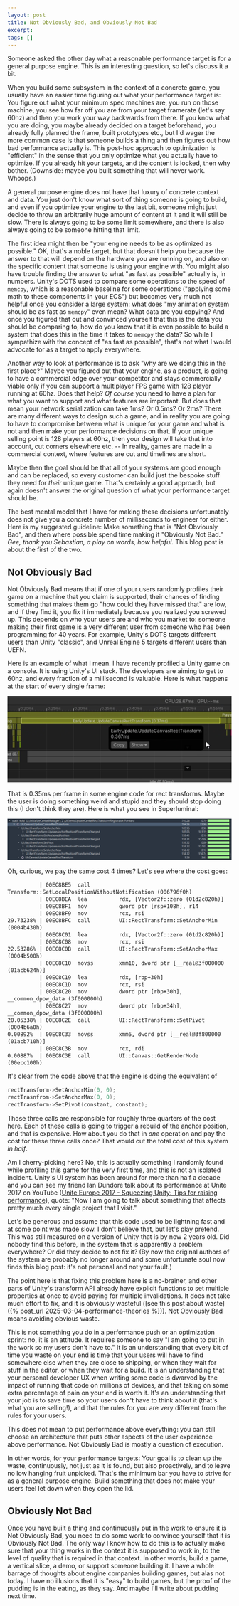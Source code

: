 ```yaml
---
layout: post
title: Not Obviously Bad, and Obviously Not Bad
excerpt:
tags: []
---
```


Someone asked the other day what a reasonable performance target is for a general purpose engine. This is an interesting question, so let's discuss it a bit.

When you build some subsystem in the context of a concrete game, you usually have an easier time figuring out what your performance target is: You figure out what your minimum spec machines are, you run on those machine, you see how far off you are from your target framerate (let's say 60hz) and then you work your way backwards from there. If you know what you are doing, you maybe already decided on a target beforehand, you already fully planned the frame, built prototypes etc., but I'd wager the more common case is that someone builds a thing and then figures out how bad performance actually is. This post-hoc approach to optimization is "efficient" in the sense that you only optimize what you actually have to optimize. If you already hit your targets, and the content is locked, then why bother. (Downside: maybe you built something that will never work. Whoops.)

A general purpose engine does not have that luxury of concrete context and data. You just don't know what sort of thing someone is going to build, and even if you optimize your engine to the last bit, someone might just decide to throw an arbitrarily huge amount of content at it and it will still be slow. There is always going to be some limit somewhere, and there is also always going to be someone hitting that limit.

The first idea might then be "your engine needs to be as optimized as possible." OK, that's a noble target, but that doesn't help you because the answer to that will depend on the hardware you are running on, and also on the specific content that someone is using your engine with. You might also have trouble finding the answer to what "as fast as possible" actually is, in numbers. Unity's DOTS used to compare some operations to the speed of `memcpy`, which is a reasonable baseline for some operations ("applying some math to these components in your ECS") but becomes very much not helpful once you consider a large system: what does "my animation system should be as fast as `memcpy`" even mean? What data are you copying? And once you figured that out and convinced yourself that this is the data you should be comparing to, how do you know that it is even possible to build a system that does this in the time it takes to `memcpy` the data? So while I sympathize with the concept of "as fast as possible", that's not what I would advocate for as a target to apply everywhere.

Another way to look at performance is to ask "why are we doing this in the first place?" Maybe you figured out that your engine, as a product, is going to have a commercial edge over your competitor and stays commercially viable only if you can support a multiplayer FPS game with 128 player running at 60hz. Does that help? _Of course_ you need to have a plan for what you want to support and what features are important. But does that mean your network serialization can take 1ms? Or 0.5ms? Or 2ms? There are many different ways to design such a game, and in reality you are going to have to compromise between what is unique for your game and what is not and then make your performance decisions on that. If your unique selling point is 128 players at 60hz, then your design will take that into account, cut corners elsewhere etc. -- In reality, games are made in a commercial context, where features are cut and timelines are short.

Maybe then the goal should be that all of your systems are good enough and can be replaced, so every customer can build just the bespoke stuff they need for _their_ unique game. That's certainly a good approach, but again doesn't answer the original question of what your performance target should be.

The best mental model that I have for making these decisions unfortunately does not give you a concrete number of milliseconds to engineer for either. Here is my suggested guideline: Make something that is "Not Obviously Bad", and then where possible spend time making it "Obviously Not Bad." _Gee, thank you Sebastian, a play on words, how helpful._ This blog post is about the first of the two.

## Not Obviously Bad

Not Obviously Bad means that if one of your users randomly profiles their game on a machine that you claim is supported, their chances of finding something that makes them go "how could they have missed that" are low, and if they find it, you fix it immediately because you realized you screwed up. This depends on who your users are and who you market to: someone making their first game is a very different user from someone who has been programming for 40 years. For example, Unity's DOTS targets different users than Unity "classic", and Unreal Engine 5 targets different users than UEFN.

Here is an example of what I mean. I have recently profiled a Unity game on a console. It is using Unity's UI stack. The developers are aiming to get to 60hz, and every fraction of a millisecond is valuable. Here is what happens at the start of every single frame:

![0.35ms spent updating UI transforms](/assets/img/2025-03-10-not-obviously-bad/unity-profiler.png)

That is 0.35ms per frame in some engine code for rect transforms. Maybe the user is doing something weird and stupid and they should stop doing this (I don't think they are). Here is what you see in Superluminal:

![...and we're updating transforms redundantly](/assets/img/2025-03-10-not-obviously-bad/superluminal.png)

Oh, curious, we pay the same cost 4 times? Let's see where the cost goes:
```
          | 00EC8BE5  call         Transform::SetLocalPositionWithoutNotification (006796f0h)
          | 00EC8BEA  lea          rdx, [Vector2f::zero (01d2c820h)]
          | 00EC8BF1  mov          qword ptr [rsp+108h], r14
          | 00EC8BF9  mov          rcx, rsi
29.73238% | 00EC8BFC  call         UI::RectTransform::SetAnchorMin (0004b430h)
          | 00EC8C01  lea          rdx, [Vector2f::zero (01d2c820h)]
          | 00EC8C08  mov          rcx, rsi
22.53286% | 00EC8C0B  call         UI::RectTransform::SetAnchorMax (0004b500h)
          | 00EC8C10  movss        xmm10, dword ptr [__real@3f000000 (01acb624h)]
          | 00EC8C19  lea          rdx, [rbp+30h]
          | 00EC8C1D  mov          rcx, rsi
          | 00EC8C20  mov          dword ptr [rbp+30h], __common_dpow_data (3f000000h)
          | 00EC8C27  mov          dword ptr [rbp+34h], __common_dpow_data (3f000000h)
20.05338% | 00EC8C2E  call         UI::RectTransform::SetPivot (0004b6a0h)
0.00892%  | 00EC8C33  movss        xmm6, dword ptr [__real@3f800000 (01acb710h)]
          | 00EC8C3B  mov          rcx, rdi
0.00887%  | 00EC8C3E  call         UI::Canvas::GetRenderMode (00ecc100h)
```

It's clear from the code above that the engine is doing the equivalent of
```cpp
rectTransform->SetAnchorMin(0, 0);
rectTrasnfrom->SetAnchorMax(0, 0);
rectTransform->SetPivot(constant, constant);
```
Those three calls are responsible for roughly three quarters of the cost here. Each of these calls is going to trigger a rebuild of the anchor position, and that is expensive. How about you do that in _one_ operation and pay the cost for these three calls once? That would cut the total cost of this system _in half_.

Am I cherry-picking here? No, this is actually something I randomly found while profiling this game for the very first time, and this is not an isolated incident. Unity's UI system has been around for more than half a decade and you can see my friend Ian Dundore talk about its performance at Unite 2017 on YouTube ([Unite Europe 2017 - Squeezing Unity: Tips for raising performance](https://www.youtube.com/watch?v=_wxitgdx-UI&t=1418s)), quote: "Now I am going to talk about something that affects pretty much every single project that I visit."

Let's be generous and assume that this code used to be lightning fast and at some point was made slow. I don't believe that, but let's play pretend. This was still measured on a version of Unity that is by now 2 years old. Did nobody find this before, in the system that is apparently a problem everywhere? Or did they decide to not fix it? (By now the original authors of the system are probably no longer around and some unfortunate soul now finds this blog post: it's not personal and not your fault.)

The point here is that fixing this problem here is a no-brainer, and other parts of Unity's transform API already have explicit functions to set multiple properties at once to avoid paying for multiple invalidations. It does not take much effort to fix, and it is obviously wasteful ([see this post about waste]({% post_url 2025-03-04-performance-theories %})). Not Obviously Bad means avoiding obvious waste.

This is not something you do in a performance push or an optimization sprint: no, it is an attitude. It requires someone to say "I am going to put in the work so my users don't have to." It is an understanding that every bit of time you waste on your end is time that your users will have to find somewhere else when they are close to shipping, or when they wait for stuff in the editor, or when they wait for a build. It is an understanding that your personal developer UX when writing some code is dwarved by the impact of running that code on millions of devices, and that taking on some extra percentage of pain on your end is worth it. It's an understanding that your job is to save time so your users don't have to think about it (that's what you are selling!), and that the rules for you are very different from the rules for your users.

This does not mean to put performance above everything: you can still choose an architecture that puts other aspects of the user experience above performance. Not Obviously Bad is mostly a question of execution.

In other words, for your performance targets: Your goal is to clean up the waste, continuously, not just as it is found, but also proactively, and to leave no low hanging fruit unpicked. That's the minimum bar you have to strive for as a general purpose engine. Build something that does not make your users feel let down when they open the lid.

## Obviously Not Bad

Once you have built a thing and continuously put in the work to ensure it is Not Obviously Bad, you need to do some work to convince yourself that it is Obviously Not Bad. The only way I know how to do this is to actually make sure that your thing works in the context it is supposed to work in, to the level of quality that is required in that context. In other words, build a game, a vertical slice, a demo, or support someone building it. I have a whole barrage of thoughts about engine companies building games, but alas not today. I have no illusions that it is "easy" to build games, but the proof of the pudding is in the eating, as they say. And maybe I'll write about pudding next time.
